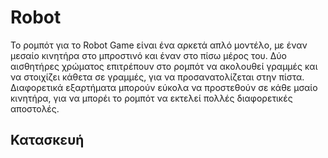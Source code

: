 
# Robot
Το ρομπότ για το Robot Game είναι ένα αρκετά απλό μοντέλο, με έναν μεσαίο κινητήρα στο μπροστινό και έναν στο πίσω μέρος του. Δύο αισθητήρες χρώματος επιτρέπουν στο ρομπότ να ακολουθεί γραμμές και να στοιχίζει κάθετα σε γραμμές, για να προσανατολίζεται στην πίστα. Διαφορετικά εξαρτήματα μπορούν εύκολα να προστεθούν σε κάθε μσαίο κινητήρα, για να μπορέι το ρομπότ να εκτελεί πολλές διαφορετικές αποστολές.

## Κατασκευή
